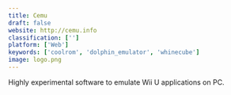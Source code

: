 ```yaml
---
title: Cemu
draft: false 
website: http://cemu.info
classification: ['']
platform: ['Web']
keywords: ['coolrom', 'dolphin_emulator', 'whinecube']
image: logo.png
---
```

Highly experimental software to emulate Wii U applications on PC.